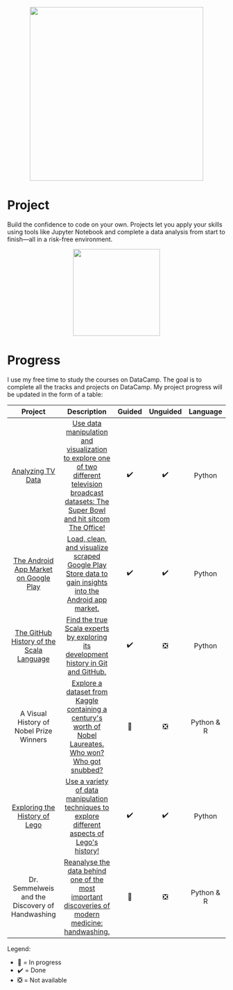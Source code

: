 <p align="center"> 
<img src="https://cdn.datacamp.com/main-app/assets/brand/logos/DataCamp_Horizontal_RGB-d196011f63ebda76dc5c9772425cf9541b8639af842d5e5476ef10f2460ed1e4.png" width="400">
</p>

# Project

Build the confidence to code on your own. Projects let you apply your skills using tools like Jupyter Notebook and complete a data analysis from start to finish—all in a risk-free environment.

<p align="center"> 
<img src="https://cdn.datacamp.com/main-app/assets/projects/projects-illustration-fb3e253ea0527cd53aafbd5ed1c4570a5c818c8deba9d0cedceb095bf64cb3fa.svg" width="200">
</p>

# Progress

I use my free time to study the courses on DataCamp. The goal is to complete all the tracks and projects on DataCamp. My project progress will be updated in the form of a table:

|                           Project                            |                         Description                          |       Guided       |      Unguided      | Language |
| :----------------------------------------------------------: | :----------------------------------------------------------: | :----------------: | :----------------: | :------: |
| [Analyzing TV Data](https://github.com/UMRKawhi/DataCamp-Project/tree/main/Analyzing%20TV%20Data) | [Use data manipulation and visualization to explore one of two different television broadcast datasets: The Super Bowl and hit sitcom The Office!](https://learn.datacamp.com/projects/tv-data) | :heavy_check_mark: | :heavy_check_mark: |  Python  |
| [The Android App Market on Google Play](https://github.com/UMRKawhi/DataCamp-Project/tree/main/The%20Android%20App%20Market%20on%20Google%20Play) | [Load, clean, and visualize scraped Google Play Store data to gain insights into the Android app market.](https://learn.datacamp.com/projects/android-app-market/guided/[object%20Object]) | :heavy_check_mark: | :heavy_check_mark: |  Python  |
| [The GitHub History of the Scala Language](https://github.com/UMRKawhi/DataCamp-Project/tree/main/The%20GitHub%20History%20of%20the%20Scala%20Language) | [Find the true Scala experts by exploring its development history in Git and GitHub.](https://learn.datacamp.com/projects/163) |:heavy_check_mark:|:negative_squared_cross_mark:|Python|
| A Visual History of Nobel Prize Winners | [Explore a dataset from Kaggle containing a century's worth of Nobel Laureates. Who won? Who got snubbed?](https://learn.datacamp.com/projects/nobel-winners/guided/[object%20Object]) |:construction:|:negative_squared_cross_mark:|Python & R|
| [Exploring the History of Lego](https://github.com/UMRKawhi/DataCamp-Project/tree/main/Exploring%20the%20History%20of%20Lego) | [Use a variety of data manipulation techniques to explore different aspects of Lego's history!](https://learn.datacamp.com/projects/history-of-lego) |:heavy_check_mark:|:heavy_check_mark:|Python|
| Dr. Semmelweis and the Discovery of Handwashing | [Reanalyse the data behind one of the most important discoveries of modern medicine: handwashing.](https://learn.datacamp.com/projects/discovery-of-handwashing/guided/[object%20Object]) |:construction:|:negative_squared_cross_mark:|Python & R|

Legend: 

* :construction: = In progress
* :heavy_check_mark: = Done
* :negative_squared_cross_mark: = Not available
